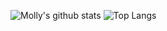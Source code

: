 ![Molly's github stats](https://github-readme-stats.vercel.app/api?username=molbrown&theme=buefy&show_icons=true&hide=issues&count_private=true&hide_border=true) ![Top Langs](https://github-readme-stats.vercel.app/api/top-langs/?username=molbrown&theme=buefy&layout=compact&langs_count=8&hide=html,css&hide_border=true)


<!--
**molbrown/molbrown** is a ✨ _special_ ✨ repository because its `README.md` (this file) appears on your GitHub profile.

Here are some ideas to get you started:

- 🔭 I’m currently working on ...
- 🌱 I’m currently learning ...
- 👯 I’m looking to collaborate on ...
- 🤔 I’m looking for help with ...
- 💬 Ask me about ...
- 📫 How to reach me: ...
- 😄 Pronouns: ...
- ⚡ Fun fact: ...
-->
